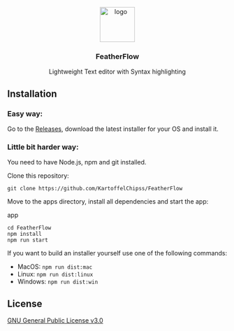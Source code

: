 <p align="center">
  <img height="80px" width="80px" src="https://file.strassburger.dev/featherflow.png" alt="logo">
  <h3 align="center"><b>FeatherFlow</b></h3>

  <p align="center" >Lightweight Text editor with Syntax highlighting</p>
</p>

## Installation

### Easy way:

Go to the [Releases](https://github.com/KartoffelChipss/FeatherFlow/releases), download the latest installer for your OS and install it.

### Little bit harder way:

You need to have Node.js, npm and git installed.

Clone this repository:
```
git clone https://github.com/KartoffelChipss/FeatherFlow
```

Move to the apps directory, install all dependencies and start the app:

app

```
cd FeatherFlow
npm install
npm run start
```

If you want to build an installer yourself use one of the following commands:

- MacOS: `npm run dist:mac`
- Linux: `npm run dist:linux`
- Windows: `npm run dist:win`

## License

[GNU General Public License v3.0](https://github.com/KartoffelChipss/FeatherFlow/blob/main/LICENSE)
